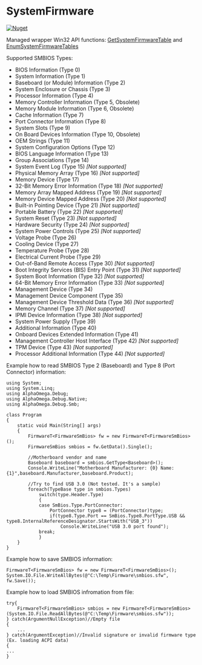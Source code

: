 # SystemFirmware

[![Nuget](https://img.shields.io/nuget/v/AlphaOmega.SystemFirmware)](https://www.nuget.org/packages/AlphaOmega.SystemFirmware)

Managed wrapper Win32 API functions: [GetSystemFirmwareTable](https://learn.microsoft.com/en-us/windows/win32/api/sysinfoapi/nf-sysinfoapi-getsystemfirmwaretable) and [EnumSystemFirmwareTables](https://learn.microsoft.com/en-us/windows/win32/api/sysinfoapi/nf-sysinfoapi-enumsystemfirmwaretables)

Supported SMBIOS Types:
- BIOS Information (Type 0)
- System Information (Type 1)
- Baseboard (or Module) Information (Type 2)
- System Enclosure or Chassis (Type 3)
- Processor Information (Type 4)
- Memory Controller Information (Type 5, Obsolete)
- Memory Module Information (Type 6, Obsolete)
- Cache Information (Type 7)
- Port Connector Information (Type 8)
- System Slots (Type 9)
- On Board Devices Information (Type 10, Obsolete)
- OEM Strings (Type 11)
- System Configuration Options (Type 12)
- BIOS Language Information (Type 13)
- Group Associations (Type 14)
- System Event Log (Type 15) _[Not supported]_
- Physical Memory Array (Type 16) _[Not supported]_
- Memory Device (Type 17)
- 32-Bit Memory Error Information (Type 18) _[Not supported]_
- Memory Array Mapped Address (Type 19) _[Not supported]_
- Memory Device Mapped Address (Type 20) _[Not supported]_
- Built-in Pointing Device (Type 21) _[Not supported]_
- Portable Battery (Type 22) _[Not supported]_
- System Reset (Type 23) _[Not supported]_
- Hardware Security (Type 24) _[Not supported]_
- System Power Controls (Type 25) _[Not supported]_
- Voltage Probe (Type 26)
- Cooling Device (Type 27)
- Temperature Probe (Type 28)
- Electrical Current Probe (Type 29)
- Out-of-Band Remote Access (Type 30) _[Not supported]_
- Boot Integrity Services (BIS) Entry Point (Type 31) _[Not supported]_
- System Boot Information (Type 32) _[Not supported]_
- 64-Bit Memory Error Information (Type 33) _[Not supported]_
- Management Device (Type 34)
- Management Device Component (Type 35)
- Management Device Threshold Data (Type 36) _[Not supported]_
- Memory Channel (Type 37) _[Not supported]_
- IPMI Device Information (Type 38) _[Not supported]_
- System Power Supply (Type 39)
- Additional Information (Type 40)
- Onboard Devices Extended Information (Type 41)
- Management Controller Host Interface (Type 42) _[Not supported]_
- TPM Device (Type 43) _[Not supported]_
- Processor Additional Information (Type 44) _[Not supported]_

Example how to read SMBIOS Type 2 (Baseboard) and Type 8 (Port Connector) information:

    using System;
    using System.Linq;
    using AlphaOmega.Debug;
    using AlphaOmega.Debug.Native;
    using AlphaOmega.Debug.Smb;

    class Program
    {
        static void Main(String[] args)
        {
            FirmwareT<FirmwareSmBios> fw = new FirmwareT<FirmwareSmBios>();
            FirmwareSmBios smbios = fw.GetData().Single();

            //Motherboard vendor and name
            Baseboard baseboard = smbios.GetType<Baseboard>();
            Console.WriteLine("Motherboard Manufacturer: {0} Name: {1}",baseboard.Manufacturer,baseboard.Product);

            //Try to find USB 3.0 (Not tested. It's a sample)
            foreach(TypeBase type in smbios.Types)
                switch(type.Header.Type)
                {
                case SmBios.Type.PortConnector:
                    PortConnector type8 = (PortConnector)type;
                    if(type8.Type.Port == SmBios.Type8.PortType.USB && type8.InternalReferenceDesignator.StartsWith("USB_3"))
                        Console.WriteLine("USB 3.0 port found");
                break;
                }
        }
    }

Example how to save SMBIOS information:

    FirmwareT<FirmwareSmBios> fw = new FirmwareT<FirmwareSmBios>();
    System.IO.File.WriteAllBytes(@"C:\Temp\Firmware\smbios.sfw", fw.Save());

Example how to load SMBIOS infromation from file:

    try{
        FirmwareT<FirmwareSmBios> smbios = new FirmwareT<FirmwareSmBios>(System.IO.File.ReadAllBytes(@"C:\Temp\Firmware\smbios.sfw"));
    } catch(ArgumentNullException)//Empty file
    {
        ...
    } catch(ArgumentException)//Invalid signature or invalid firmware type (Ex. loading ACPI data)
    {
    ...
    }